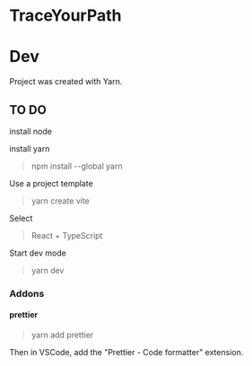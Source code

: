 # TraceYourPath


# Dev

Project was created with Yarn.

## TO DO

install node

install yarn
> npm install --global yarn

Use a project template
> yarn create vite

Select 
> React + TypeScript

Start dev mode
> yarn dev

### Addons

#### prettier
> yarn add prettier

Then in VSCode, add the "Prettier - Code formatter" extension.
